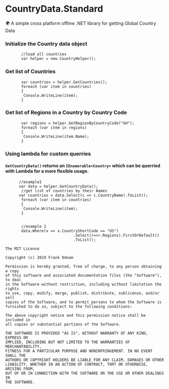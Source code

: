 # CountryData.Standard
:earth_africa: A simple cross platform offline .NET library for getting Global Country Data


### Initialize the Country data object

```cSharp
       //load all countries
       var helper = new CountryHelper();
```


### Get list of Countries 
```cSharp
       var countries = helper.GetCountries();
       foreach (var item in countries)
       {
        Console.WriteLine(item);
       }
```


### Get list of Regions in a Country by Country Code
```cSharp
       var regions = helper.GetRegionByCountryCode("GH");
       foreach (var item in regions)
       {
        Console.WriteLine(item.Name);
       }
```


### Using lambda for custom querries
#### `GetCountryData()` returns an `IEnumerable<Country>` which can be querried with Lambda for a more flexible usage.
```cSharp
      //example1
      var data = helper.GetCountryData();
       //get list of countries by their Names
      var countries = data.Select(c => c.CountryName).ToList();
       foreach (var item in countries)
       {
        Console.WriteLine(item);
       }
       
       
       //example 2
       data.Where(x => x.CountryShortCode == "US")
                              .Select(r=>r.Regions).FirstOrDefault()
                              .ToList();
```





```
The MIT License

Copyright (c) 2019 Frank Odoom

Permission is hereby granted, free of charge, to any person obtaining a copy
of this software and associated documentation files (the "Software"), to deal
in the Software without restriction, including without limitation the rights
to use, copy, modify, merge, publish, distribute, sublicense, and/or sell
copies of the Software, and to permit persons to whom the Software is
furnished to do so, subject to the following conditions:

The above copyright notice and this permission notice shall be included in
all copies or substantial portions of the Software.

THE SOFTWARE IS PROVIDED "AS IS", WITHOUT WARRANTY OF ANY KIND, EXPRESS OR
IMPLIED, INCLUDING BUT NOT LIMITED TO THE WARRANTIES OF MERCHANTABILITY,
FITNESS FOR A PARTICULAR PURPOSE AND NONINFRINGEMENT. IN NO EVENT SHALL THE
AUTHORS OR COPYRIGHT HOLDERS BE LIABLE FOR ANY CLAIM, DAMAGES OR OTHER
LIABILITY, WHETHER IN AN ACTION OF CONTRACT, TORT OR OTHERWISE, ARISING FROM,
OUT OF OR IN CONNECTION WITH THE SOFTWARE OR THE USE OR OTHER DEALINGS IN
THE SOFTWARE.
```
